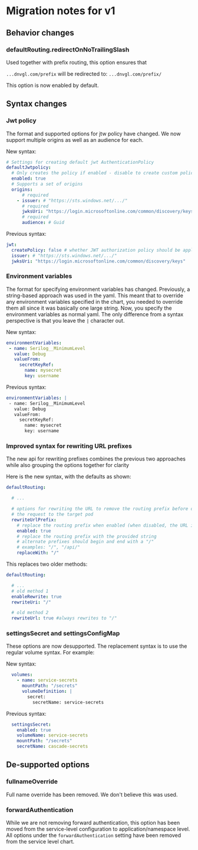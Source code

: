 # Migration notes for v1

## Behavior changes

### defaultRouting.redirectOnNoTrailingSlash

Used together with prefix routing, this option ensures that 

`...dnvgl.com/prefix` will be redirected to: `...dnvgl.com/prefix/`

This option is now enabled by default.
  

## Syntax changes

### Jwt policy

The format and supported options for jtw policy have changed. We now support multiple origins as well as an audience for each.

New syntax:
``` yaml
# Settings for creating default jwt AuthenticationPolicy
defaultJwtpolicy:
  # Only creates the policy if enabled - disable to create custom policy
  enabled: true
  # Supports a set of origins
  origins:
      # required
    - issuer: # "https://sts.windows.net/.../"
      # required
      jwksUri: "https://login.microsoftonline.com/common/discovery/keys"
      # required
      audience: # Guid
```

Previous syntax:
``` yaml
jwt:
  createPolicy: false # whether JWT authorization policy should be applied
  issuer: # "https://sts.windows.net/.../"
  jwksUri: "https://login.microsoftonline.com/common/discovery/keys"
```

### Environment variables

The format for specifying environment variables has changed. Previously, a string-based approach was used in the yaml. This meant that to override any environment variables specified in the chart, you needed to override them all since it was basically one large string. Now, you specify the environment variables as normal yaml. The only difference from a syntax perspective is that you leave the `|` character out.

New syntax:

``` yaml
environmentVariables:
 - name: Serilog__MinimumLevel
   value: Debug
   valueFrom:
     secretKeyRef:
       name: mysecret
       key: username

```

Previous syntax:
``` yaml
environmentVariables: |
 - name: Serilog__MinimumLevel
   value: Debug
   valueFrom:
     secretKeyRef:
       name: mysecret
       key: username

```


### Improved syntax for rewriting URL prefixes

The new api for rewriting prefixes combines the previous two approaches while also grouping the options together for clarity

Here is the new syntax, with the defaults as shown:
``` yaml
defaultRouting:

  # ...

  # options for rewriting the URL to remove the routing prefix before delivering
  # the request to the target pod
  rewriteUrlPrefix:
    # replace the routing prefix when enabled (when disabled, the URL is not adjusted)
    enabled: true
    # replace the routing prefix with the provided string
    # alternate prefixes should begin and end with a "/"
    # examples: "/", "/api/"
    replaceWith: "/"
```

This replaces two older methods:

``` yaml
defaultRouting:

  # ...
  # old method 1
  enableRewrite: true
  rewriteUri: "/"

  # old method 2
  rewriteUrl: true #always rewrites to "/"
```

### settingsSecret and settingsConfigMap

These options are now desupported. The replacement syntax is to use the regular volume syntax. For example:

New syntax:
``` yaml
  volumes:
    - name: service-secrets
      mountPath: "/secrets"
      volumeDefinition: |
        secret:
          secretName: service-secrets
```

Previous syntax:
``` yaml
  settingsSecret:
    enabled: true
    volumeName: service-secrets
    mountPath: "/secrets"
    secretName: cascade-secrets

```

## De-supported options

### fullnameOverride
Full name override has been removed. We don't believe this was used.

### forwardAuthentication

While we are not removing forward authentication, this option has been moved from the service-level configuration to application/namespace level. All options under the `forwardAuthentication` setting have been removed from the service level chart.
